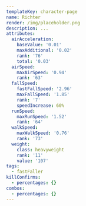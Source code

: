 ```yaml
---
templateKey: character-page
name: Richter
render: /img/placeholder.png
description: ...
attributes:
  airAcceleration:
    baseValue: '0.01'
    maxAdditional: '0.02'
    rank: '76'
    total: '0.03'
  airSpeed:
    maxAirSpeed: '0.94'
    rank: '63'
  fallSpeed:
    fastFallSpeed: '2.96'
    maxFallSpeed: '1.85'
    rank: '7'
    speedIncrease: 60%
  runSpeed:
    maxRunSpeed: '1.52'
    rank: '64'
  walkSpeed:
    maxWalkSpeed: '0.76'
    rank: '73'
  weight:
    class: heavyweight
    rank: '11'
    value: '107'
tags:
  - fastFaller
killConfirms:
  - percentages: {}
combos:
  - percentages: {}
---
```


